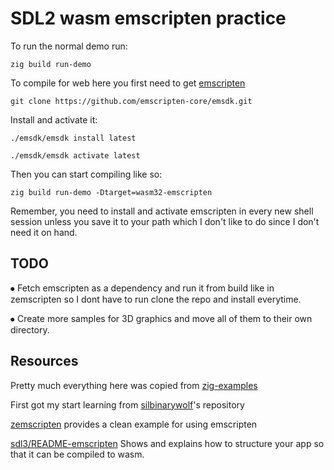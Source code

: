 # SDL2 wasm emscripten practice

To run the normal demo run:

```
zig build run-demo
```



To compile for web here you first need to get [emscripten](https://emscripten.org/docs/getting_started/downloads.html)

```
git clone https://github.com/emscripten-core/emsdk.git
```



Install and activate it:

```
./emsdk/emsdk install latest

./emsdk/emsdk activate latest
```



Then you can start compiling like so:

```
zig build run-demo -Dtarget=wasm32-emscripten
```



Remember, you need to install and activate emscripten in every new shell session unless you save it to your path which I don't like to do since I don't need it on hand.



## TODO

⦁	Fetch emscripten as a dependency and run it from build like in zemscripten so I dont have to run clone the repo and install everytime.



⦁	Create more samples for 3D graphics and move all of them to their own directory.







## Resources



Pretty much everything here was copied from [zig-examples](https://github.com/castholm/zig-examples)

First got my start learning from [silbinarywolf](https://github.com/silbinarywolf/sdl-zig-demo-emscripten)'s repository

[zemscripten](https://github.com/zig-gamedev/zemscripten) provides a clean example for using emscripten

[sdl3/README-emscripten](https://wiki.libsdl.org/SDL3/README-emscripten) Shows and explains how to structure your app so that it can be compiled to wasm.
